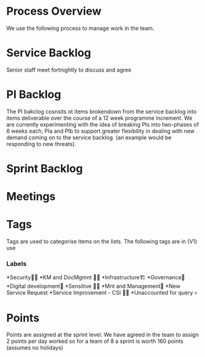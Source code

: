 # Process Overview
We use the following process to manage work in the team.



# Service Backlog
Senior staff meet fortnightly to discuss and agree 

# PI Backlog
The PI bakclog cosnsits ot items brokendown from the service backlog into items deliverable over the course of a 12 week programme increment.
We are currently experimenting with the idea of breaking PIs into two-phases of 6 weeks each; PIa and PIb to support greater flexibility in
dealing with new demand coming on to the service backlog. (an example would be responding to new threats).


# Sprint Backlog

# Meetings

# Tags
Tags are used to categorise items on the lists.
The following tags are in (V1) use
### Labels

*Security👮🔐
*KM and DocMgmnt 📙📓
*Infrastructure🏗
*Governance🤴
*Digital development📳
*Sensitive 🤞💩
*Mnt and Management🚜
*New Service Request
*Service Improvement - CSI 🦄🦄
*Unaccounted for query 💀


# Points
Points are assigned at the sprint level. We have agreed in the team to assign 2 points per day worked so for a team of 8 a sprint is worth 160 points (assumes no holidays)
